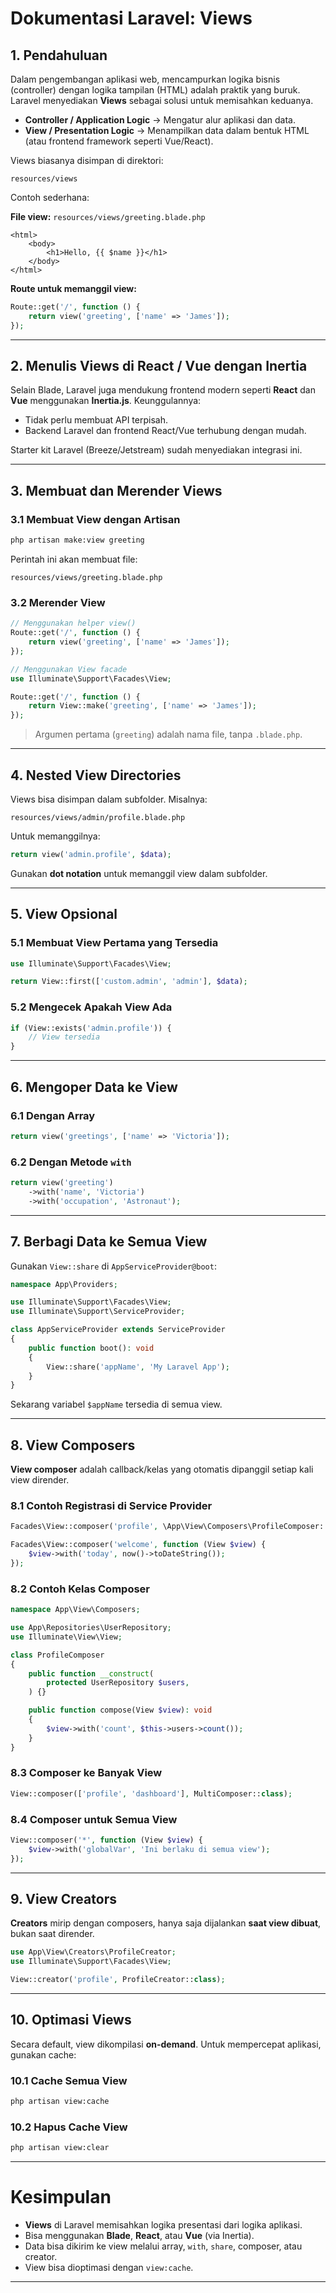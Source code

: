 # Dokumentasi Laravel: Views

## 1. Pendahuluan

Dalam pengembangan aplikasi web, mencampurkan logika bisnis (controller) dengan logika tampilan (HTML) adalah praktik yang buruk. Laravel menyediakan **Views** sebagai solusi untuk memisahkan keduanya.

* **Controller / Application Logic** → Mengatur alur aplikasi dan data.
* **View / Presentation Logic** → Menampilkan data dalam bentuk HTML (atau frontend framework seperti Vue/React).

Views biasanya disimpan di direktori:

```
resources/views
```

Contoh sederhana:

**File view:** `resources/views/greeting.blade.php`

```blade
<html>
    <body>
        <h1>Hello, {{ $name }}</h1>
    </body>
</html>
```

**Route untuk memanggil view:**

```php
Route::get('/', function () {
    return view('greeting', ['name' => 'James']);
});
```

---

## 2. Menulis Views di React / Vue dengan Inertia

Selain Blade, Laravel juga mendukung frontend modern seperti **React** dan **Vue** menggunakan **Inertia.js**.
Keunggulannya:

* Tidak perlu membuat API terpisah.
* Backend Laravel dan frontend React/Vue terhubung dengan mudah.

Starter kit Laravel (Breeze/Jetstream) sudah menyediakan integrasi ini.

---

## 3. Membuat dan Merender Views

### 3.1 Membuat View dengan Artisan

```bash
php artisan make:view greeting
```

Perintah ini akan membuat file:

```
resources/views/greeting.blade.php
```

### 3.2 Merender View

```php
// Menggunakan helper view()
Route::get('/', function () {
    return view('greeting', ['name' => 'James']);
});

// Menggunakan View facade
use Illuminate\Support\Facades\View;

Route::get('/', function () {
    return View::make('greeting', ['name' => 'James']);
});
```

> Argumen pertama (`greeting`) adalah nama file, tanpa `.blade.php`.

---

## 4. Nested View Directories

Views bisa disimpan dalam subfolder. Misalnya:

```
resources/views/admin/profile.blade.php
```

Untuk memanggilnya:

```php
return view('admin.profile', $data);
```

Gunakan **dot notation** untuk memanggil view dalam subfolder.

---

## 5. View Opsional

### 5.1 Membuat View Pertama yang Tersedia

```php
use Illuminate\Support\Facades\View;

return View::first(['custom.admin', 'admin'], $data);
```

### 5.2 Mengecek Apakah View Ada

```php
if (View::exists('admin.profile')) {
    // View tersedia
}
```

---

## 6. Mengoper Data ke View

### 6.1 Dengan Array

```php
return view('greetings', ['name' => 'Victoria']);
```

### 6.2 Dengan Metode `with`

```php
return view('greeting')
    ->with('name', 'Victoria')
    ->with('occupation', 'Astronaut');
```

---

## 7. Berbagi Data ke Semua View

Gunakan `View::share` di `AppServiceProvider@boot`:

```php
namespace App\Providers;

use Illuminate\Support\Facades\View;
use Illuminate\Support\ServiceProvider;

class AppServiceProvider extends ServiceProvider
{
    public function boot(): void
    {
        View::share('appName', 'My Laravel App');
    }
}
```

Sekarang variabel `$appName` tersedia di semua view.

---

## 8. View Composers

**View composer** adalah callback/kelas yang otomatis dipanggil setiap kali view dirender.

### 8.1 Contoh Registrasi di Service Provider

```php
Facades\View::composer('profile', \App\View\Composers\ProfileComposer::class);

Facades\View::composer('welcome', function (View $view) {
    $view->with('today', now()->toDateString());
});
```

### 8.2 Contoh Kelas Composer

```php
namespace App\View\Composers;

use App\Repositories\UserRepository;
use Illuminate\View\View;

class ProfileComposer
{
    public function __construct(
        protected UserRepository $users,
    ) {}

    public function compose(View $view): void
    {
        $view->with('count', $this->users->count());
    }
}
```

### 8.3 Composer ke Banyak View

```php
View::composer(['profile', 'dashboard'], MultiComposer::class);
```

### 8.4 Composer untuk Semua View

```php
View::composer('*', function (View $view) {
    $view->with('globalVar', 'Ini berlaku di semua view');
});
```

---

## 9. View Creators

**Creators** mirip dengan composers, hanya saja dijalankan **saat view dibuat**, bukan saat dirender.

```php
use App\View\Creators\ProfileCreator;
use Illuminate\Support\Facades\View;

View::creator('profile', ProfileCreator::class);
```

---

## 10. Optimasi Views

Secara default, view dikompilasi **on-demand**. Untuk mempercepat aplikasi, gunakan cache:

### 10.1 Cache Semua View

```bash
php artisan view:cache
```

### 10.2 Hapus Cache View

```bash
php artisan view:clear
```

---

# Kesimpulan

* **Views** di Laravel memisahkan logika presentasi dari logika aplikasi.
* Bisa menggunakan **Blade**, **React**, atau **Vue** (via Inertia).
* Data bisa dikirim ke view melalui array, `with`, `share`, composer, atau creator.
* View bisa dioptimasi dengan `view:cache`.

---